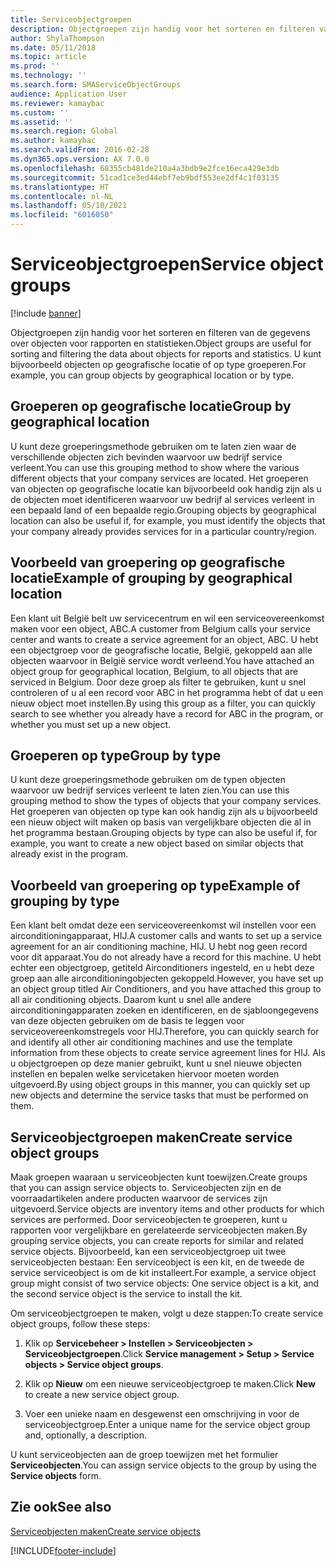 ```yaml
---
title: Serviceobjectgroepen
description: Objectgroepen zijn handig voor het sorteren en filteren van de gegevens over objecten voor rapporten en statistieken.
author: ShylaThompson
ms.date: 05/11/2018
ms.topic: article
ms.prod: ''
ms.technology: ''
ms.search.form: SMAServiceObjectGroups
audience: Application User
ms.reviewer: kamaybac
ms.custom: ''
ms.assetid: ''
ms.search.region: Global
ms.author: kamaybac
ms.search.validFrom: 2016-02-28
ms.dyn365.ops.version: AX 7.0.0
ms.openlocfilehash: 68355cb481de210a4a3bdb9e2fce16eca429e3db
ms.sourcegitcommit: 51cad1ce3ed44ebf7eb9bdf553ee2df4c1f03135
ms.translationtype: HT
ms.contentlocale: nl-NL
ms.lasthandoff: 05/10/2021
ms.locfileid: "6016050"
---
```

# <a name="service-object-groups"></a><span data-ttu-id="9f189-103">Serviceobjectgroepen</span><span class="sxs-lookup"><span data-stu-id="9f189-103">Service object groups</span></span>

[!include [banner](../includes/banner.md)]

<span data-ttu-id="9f189-104">Objectgroepen zijn handig voor het sorteren en filteren van de gegevens over objecten voor rapporten en statistieken.</span><span class="sxs-lookup"><span data-stu-id="9f189-104">Object groups are useful for sorting and filtering the data about objects for reports and statistics.</span></span> <span data-ttu-id="9f189-105">U kunt bijvoorbeeld objecten op geografische locatie of op type groeperen.</span><span class="sxs-lookup"><span data-stu-id="9f189-105">For example, you can group objects by geographical location or by type.</span></span>

## <a name="group-by-geographical-location"></a><span data-ttu-id="9f189-106">Groeperen op geografische locatie</span><span class="sxs-lookup"><span data-stu-id="9f189-106">Group by geographical location</span></span>

<span data-ttu-id="9f189-107">U kunt deze groeperingsmethode gebruiken om te laten zien waar de verschillende objecten zich bevinden waarvoor uw bedrijf service verleent.</span><span class="sxs-lookup"><span data-stu-id="9f189-107">You can use this grouping method to show where the various different objects that your company services are located.</span></span> <span data-ttu-id="9f189-108">Het groeperen van objecten op geografische locatie kan bijvoorbeeld ook handig zijn als u de objecten moet identificeren waarvoor uw bedrijf al services verleent in een bepaald land of een bepaalde regio.</span><span class="sxs-lookup"><span data-stu-id="9f189-108">Grouping objects by geographical location can also be useful if, for example, you must identify the objects that your company already provides services for in a particular country/region.</span></span>

## <a name="example-of-grouping-by-geographical-location"></a><span data-ttu-id="9f189-109">Voorbeeld van groepering op geografische locatie</span><span class="sxs-lookup"><span data-stu-id="9f189-109">Example of grouping by geographical location</span></span>

<span data-ttu-id="9f189-110">Een klant uit België belt uw servicecentrum en wil een serviceovereenkomst maken voor een object, ABC.</span><span class="sxs-lookup"><span data-stu-id="9f189-110">A customer from Belgium calls your service center and wants to create a service agreement for an object, ABC.</span></span> <span data-ttu-id="9f189-111">U hebt een objectgroep voor de geografische locatie, België, gekoppeld aan alle objecten waarvoor in België service wordt verleend.</span><span class="sxs-lookup"><span data-stu-id="9f189-111">You have attached an object group for geographical location, Belgium, to all objects that are serviced in Belgium.</span></span> <span data-ttu-id="9f189-112">Door deze groep als filter te gebruiken, kunt u snel controleren of u al een record voor ABC in het programma hebt of dat u een nieuw object moet instellen.</span><span class="sxs-lookup"><span data-stu-id="9f189-112">By using this group as a filter, you can quickly search to see whether you already have a record for ABC in the program, or whether you must set up a new object.</span></span>

## <a name="group-by-type"></a><span data-ttu-id="9f189-113">Groeperen op type</span><span class="sxs-lookup"><span data-stu-id="9f189-113">Group by type</span></span>

<span data-ttu-id="9f189-114">U kunt deze groeperingsmethode gebruiken om de typen objecten waarvoor uw bedrijf services verleent te laten zien.</span><span class="sxs-lookup"><span data-stu-id="9f189-114">You can use this grouping method to show the types of objects that your company services.</span></span> <span data-ttu-id="9f189-115">Het groeperen van objecten op type kan ook handig zijn als u bijvoorbeeld een nieuw object wilt maken op basis van vergelijkbare objecten die al in het programma bestaan.</span><span class="sxs-lookup"><span data-stu-id="9f189-115">Grouping objects by type can also be useful if, for example, you want to create a new object based on similar objects that already exist in the program.</span></span>

## <a name="example-of-grouping-by-type"></a><span data-ttu-id="9f189-116">Voorbeeld van groepering op type</span><span class="sxs-lookup"><span data-stu-id="9f189-116">Example of grouping by type</span></span>

<span data-ttu-id="9f189-117">Een klant belt omdat deze een serviceovereenkomst wil instellen voor een airconditioningapparaat, HIJ.</span><span class="sxs-lookup"><span data-stu-id="9f189-117">A customer calls and wants to set up a service agreement for an air conditioning machine, HIJ.</span></span> <span data-ttu-id="9f189-118">U hebt nog geen record voor dit apparaat.</span><span class="sxs-lookup"><span data-stu-id="9f189-118">You do not already have a record for this machine.</span></span> <span data-ttu-id="9f189-119">U hebt echter een objectgroep, getiteld Airconditioners ingesteld, en u hebt deze groep aan alle airconditioningobjecten gekoppeld.</span><span class="sxs-lookup"><span data-stu-id="9f189-119">However, you have set up an object group titled Air Conditioners, and you have attached this group to all air conditioning objects.</span></span> <span data-ttu-id="9f189-120">Daarom kunt u snel alle andere airconditioningapparaten zoeken en identificeren, en de sjabloongegevens van deze objecten gebruiken om de basis te leggen voor serviceovereenkomstregels voor HIJ.</span><span class="sxs-lookup"><span data-stu-id="9f189-120">Therefore, you can quickly search for and identify all other air conditioning machines and use the template information from these objects to create service agreement lines for HIJ.</span></span> <span data-ttu-id="9f189-121">Als u objectgroepen op deze manier gebruikt, kunt u snel nieuwe objecten instellen en bepalen welke servicetaken hiervoor moeten worden uitgevoerd.</span><span class="sxs-lookup"><span data-stu-id="9f189-121">By using object groups in this manner, you can quickly set up new objects and determine the service tasks that must be performed on them.</span></span>

## <a name="create-service-object-groups"></a><span data-ttu-id="9f189-122">Serviceobjectgroepen maken</span><span class="sxs-lookup"><span data-stu-id="9f189-122">Create service object groups</span></span>

<span data-ttu-id="9f189-123">Maak groepen waaraan u serviceobjecten kunt toewijzen.</span><span class="sxs-lookup"><span data-stu-id="9f189-123">Create groups that you can assign service objects to.</span></span> <span data-ttu-id="9f189-124">Serviceobjecten zijn en de voorraadartikelen andere producten waarvoor de services zijn uitgevoerd.</span><span class="sxs-lookup"><span data-stu-id="9f189-124">Service objects are inventory items and other products for which services are performed.</span></span> <span data-ttu-id="9f189-125">Door serviceobjecten te groeperen, kunt u rapporten voor vergelijkbare en gerelateerde serviceobjecten maken.</span><span class="sxs-lookup"><span data-stu-id="9f189-125">By grouping service objects, you can create reports for similar and related service objects.</span></span> <span data-ttu-id="9f189-126">Bijvoorbeeld, kan een serviceobjectgroep uit twee serviceobjecten bestaan: Een serviceobject is een kit, en de tweede de service serviceobject is om de kit installeert.</span><span class="sxs-lookup"><span data-stu-id="9f189-126">For example, a service object group might consist of two service objects: One service object is a kit, and the second service object is the service to install the kit.</span></span>

<span data-ttu-id="9f189-127">Om serviceobjectgroepen te maken, volgt u deze stappen:</span><span class="sxs-lookup"><span data-stu-id="9f189-127">To create service object groups, follow these steps:</span></span>

1. <span data-ttu-id="9f189-128">Klik op **Servicebeheer > Instellen > Serviceobjecten > Serviceobjectgroepen**.</span><span class="sxs-lookup"><span data-stu-id="9f189-128">Click **Service management > Setup > Service objects > Service object groups**.</span></span>

2. <span data-ttu-id="9f189-129">Klik op **Nieuw** om een nieuwe serviceobjectgroep te maken.</span><span class="sxs-lookup"><span data-stu-id="9f189-129">Click **New** to create a new service object group.</span></span>

3. <span data-ttu-id="9f189-130">Voer een unieke naam en desgewenst een omschrijving in voor de serviceobjectgroep.</span><span class="sxs-lookup"><span data-stu-id="9f189-130">Enter a unique name for the service object group and, optionally, a description.</span></span>

<span data-ttu-id="9f189-131">U kunt serviceobjecten aan de groep toewijzen met het formulier **Serviceobjecten**.</span><span class="sxs-lookup"><span data-stu-id="9f189-131">You can assign service objects to the group by using the **Service objects** form.</span></span> 

## <a name="see-also"></a><span data-ttu-id="9f189-132">Zie ook</span><span class="sxs-lookup"><span data-stu-id="9f189-132">See also</span></span>

[<span data-ttu-id="9f189-133">Serviceobjecten maken</span><span class="sxs-lookup"><span data-stu-id="9f189-133">Create service objects</span></span>](create-service-objects.md)




[!INCLUDE[footer-include](../../includes/footer-banner.md)]
